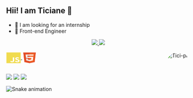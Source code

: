 ## Hii! I am Ticiane 👋

- 🔭 I am looking for an internship
- 🌱 Front-end Engineer

<div align="center">
  <a href="https://github.com/Ticianee">
  <img height="180em" src="https://github-readme-stats.vercel.app/api?username=Ticianee&show_icons=true&theme=highcontrast&include_all_commits=true&count_private=true"/>
  <img height="180em" src="https://github-readme-stats.vercel.app/api/top-langs/?username=Ticianee&layout=compact&langs_count=7&theme=highcontrast"/>
</div>

<div style="display: inline_block"><br>
  <img align="center" alt="Rafa-Js" height="30" width="40" src="https://raw.githubusercontent.com/devicons/devicon/master/icons/javascript/javascript-plain.svg">
  <img align="center" alt="Rafa-HTML" height="30" width="40" src="https://raw.githubusercontent.com/devicons/devicon/master/icons/html5/html5-original.svg">
  <img align="right" alt="Tici-pic" height="175" style="border-radius:50px;" src="https://i.picasion.com/pic92/f75e0d7f5342cf6faf9f5badb10e2b16.gif">
</div>

##

<div>
  <a href="https://instagram.com/ticiffranca" target="_blank"><img src="https://img.shields.io/badge/-Instagram-%23E4405F?style=for-the-badge&logo=instagram&logoColor=white" target="_blank"></a>
  <a href = "mailto:ticiffranca@gmail.com"><img src="https://img.shields.io/badge/-Gmail-%23333?style=for-the-badge&logo=gmail&logoColor=white" target="_blank"></a>
  <a href="https://www.linkedin.com/in/ticiane-ferreira-frança" target="_blank"><img src="https://img.shields.io/badge/-LinkedIn-%230077B5?style=for-the-badge&logo=linkedin&logoColor=white" target="_blank"></a>
  
  ![Snake animation](https://github.com/Ticianee/Ticianee/blob/output/github-contribution-grid-snake.svg)

</div>

